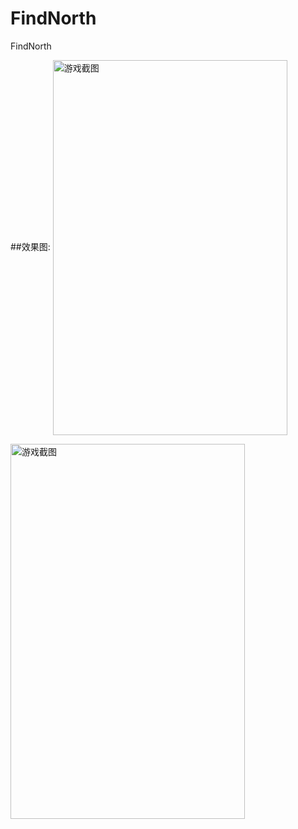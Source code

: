 # FindNorth
FindNorth

##效果图:
 <img src="https://github.com/qiyer/FindNorth/blob/master/IMG_0087.PNG" width = "375" height = "600" alt="游戏截图" align=center />
 
 
<img src="https://github.com/qiyer/FindNorth/blob/master/IMG_0089.PNG" width = "375" height = "600" alt="游戏截图" align=center />
